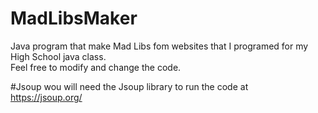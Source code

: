 # MadLibsMaker
 Java program that make Mad Libs fom websites that I programed for my High School java class. <br>
 Feel free to modify and change the code. 
 
 #Jsoup
 wou will need the Jsoup library to run the code at<br>
 https://jsoup.org/
 
 
